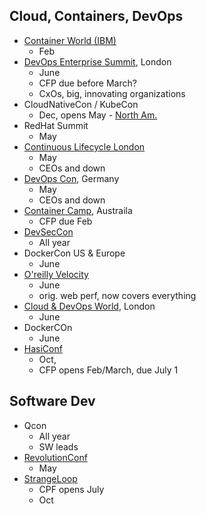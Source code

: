 ## Cloud, Containers, DevOps

* [Container World (IBM)](https://tmt.knect365.com/container-world/)
  - Feb
* [DevOps Enterprise Summit](https://events.itrevolution.com/eur/), London
  - June 
  - CFP due before March?
  - CxOs, big, innovating organizations
* CloudNativeCon / KubeCon
  - Dec, opens May - [North Am.](https://events.linuxfoundation.org/events/kubecon-cloudnativecon-north-america-2018/program/call-for-proposals-cfp/)
* RedHat Summit
  - May
* [Continuous Lifecycle London](https://continuouslifecycle.london)
  - May
  - CEOs and down
* [DevOps Con](devopsconference.de), Germany
  - May
  - CEOs and down
* [Container Camp](https://2018.container.camp/au/schedule/), Austraila
  - CFP due Feb
* [DevSecCon](https://www.devseccon.com/call-for-proposals/)
  - All year
* DockerCon US & Europe
  - June
* [O'reilly Velocity](conferences.oreilly.com/velocity/vl-ca)
  - June
  - orig. web perf, now covers everything
* [Cloud & DevOps World](https://tmt.knect365.com/cloud-devops-world/), London
  - June
* DockerCOn
  - June
* [HasiConf](https://www.hashiconf.com/call-for-proposals.html)
  - Oct, 
  - CFP opens Feb/March, due July 1


## Software Dev

* Qcon
  - All year
  - SW leads
* [RevolutionConf](https://revolutionconf.com/)
  - May
* [StrangeLoop](https://www.thestrangeloop.com/cfp.html)
  - CPF opens July
  - Oct
